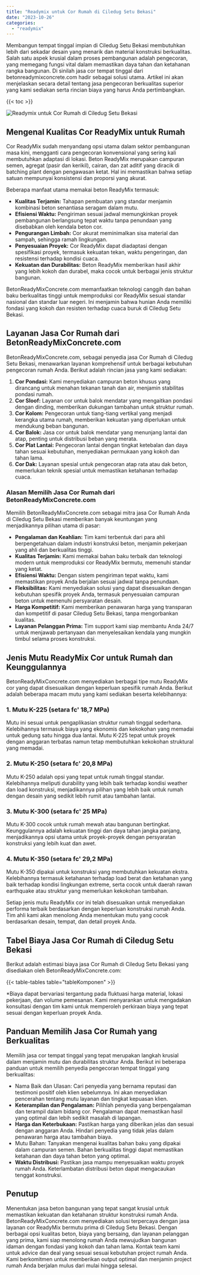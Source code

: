 ```yaml
---
title: "Readymix untuk Cor Rumah di Ciledug Setu Bekasi"
date: "2023-10-26"
categories: 
  - "readymix"
---
```


Membangun tempat tinggal impian di Ciledug Setu Bekasi membutuhkan lebih dari sekadar desain yang menarik dan material konstruksi berkualitas. Salah satu aspek krusial dalam proses pembangunan adalah pengecoran, yang memegang fungsi vital dalam memastikan daya tahan dan ketahanan rangka bangunan. Di sinilah jasa cor tempat tinggal dari betonreadymixconcrete.com hadir sebagai solusi utama. Artikel ini akan menjelaskan secara detail tentang jasa pengecoran berkualitas superior yang kami sediakan serta rincian biaya yang harus Anda pertimbangkan.

{{< toc >}}

![Readymix untuk Cor Rumah di Ciledug Setu Bekasi](https://betoncor8.github.io/cor/harga-beton-readymix-concrete%20(27).png)

## Mengenal Kualitas Cor ReadyMix untuk Rumah

Cor ReadyMix sudah menyandang opsi utama dalam sektor pembangunan masa kini, mengganti cara pengecoran konvensional yang sering kali membutuhkan adaptasi di lokasi. Beton ReadyMix merupakan campuran semen, agregat (pasir dan kerikil), cairan, dan zat aditif yang diracik di batching plant dengan pengawasan ketat. Hal ini memastikan bahwa setiap satuan mempunyai konsistensi dan proporsi yang akurat.

Beberapa manfaat utama memakai beton ReadyMix termasuk:

- **Kualitas Terjamin:** Tahapan pembuatan yang standar menjamin kombinasi beton senantiasa seragam dalam mutu.
- **Efisiensi Waktu:** Pengiriman sesuai jadwal memungkinkan proyek pembangunan berlangsung tepat waktu tanpa penundaan yang disebabkan oleh kendala beton cor.
- **Pengurangan Limbah:** Cor akurat meminimalkan sisa material dan sampah, sehingga ramah lingkungan.
- **Penyesuaian Proyek:** Cor ReadyMix dapat diadaptasi dengan spesifikasi proyek, termasuk kekuatan tekan, waktu pengeringan, dan resistensi terhadap kondisi cuaca.
- **Kekuatan dan Durabilitas:** Beton ReadyMix memberikan hasil akhir yang lebih kokoh dan durabel, maka cocok untuk berbagai jenis struktur bangunan.

BetonReadyMixConcrete.com memanfaatkan teknologi canggih dan bahan baku berkualitas tinggi untuk memproduksi cor ReadyMix sesuai standar nasional dan standar luar negeri. Ini menjamin bahwa hunian Anda memiliki fondasi yang kokoh dan resisten terhadap cuaca buruk di Ciledug Setu Bekasi.

## Layanan Jasa Cor Rumah dari BetonReadyMixConcrete.com

BetonReadyMixConcrete.com, sebagai penyedia jasa Cor Rumah di Ciledug Setu Bekasi, menawarkan layanan komprehensif untuk berbagai kebutuhan pengecoran rumah Anda. Berikut adalah rincian jasa yang kami sediakan:

1. **Cor Pondasi:** Kami menyediakan campuran beton khusus yang dirancang untuk menahan tekanan tanah dan air, menjamin stabilitas pondasi rumah.
2. **Cor Sloof:** Layanan cor untuk balok mendatar yang mengaitkan pondasi dengan dinding, memberikan dukungan tambahan untuk struktur rumah.
3. **Cor Kolom:** Pengecoran untuk tiang-tiang vertikal yang menjadi kerangka utama rumah, memberikan kekuatan yang diperlukan untuk mendukung beban bangunan.
4. **Cor Balok:** Jasa cor untuk balok mendatar yang menunjang lantai dan atap, penting untuk distribusi beban yang merata.
5. **Cor Plat Lantai:** Pengecoran lantai dengan tingkat ketebalan dan daya tahan sesuai kebutuhan, menyediakan permukaan yang kokoh dan tahan lama.
6. **Cor Dak:** Layanan spesial untuk pengecoran atap rata atau dak beton, memerlukan teknik spesial untuk memastikan ketahanan terhadap cuaca.

### Alasan Memilih Jasa Cor Rumah dari BetonReadyMixConcrete.com

Memilih BetonReadyMixConcrete.com sebagai mitra jasa Cor Rumah Anda di Ciledug Setu Bekasi memberikan banyak keuntungan yang menjadikannya pilihan utama di pasar:

- **Pengalaman dan Keahlian:** Tim kami terbentuk dari para ahli berpengetahuan dalam industri konstruksi beton, menjamin pekerjaan yang ahli dan berkualitas tinggi.
- **Kualitas Terjamin:** Kami memakai bahan baku terbaik dan teknologi modern untuk memproduksi cor ReadyMix bermutu, memenuhi standar yang ketat.
- **Efisiensi Waktu:** Dengan sistem pengiriman tepat waktu, kami memastikan proyek Anda berjalan sesuai jadwal tanpa penundaan.
- **Fleksibilitas:** Kami menyediakan solusi yang dapat disesuaikan dengan kebutuhan spesifik proyek Anda, termasuk penyesuaian campuran beton untuk memenuhi persyaratan desain.
- **Harga Kompetitif:** Kami memberikan penawaran harga yang transparan dan kompetitif di pasar Ciledug Setu Bekasi, tanpa mengorbankan kualitas.
- **Layanan Pelanggan Prima:** Tim support kami siap membantu Anda 24/7 untuk menjawab pertanyaan dan menyelesaikan kendala yang mungkin timbul selama proses konstruksi.

## Jenis Mutu ReadyMix Cor untuk Rumah dan Keunggulannya

BetonReadyMixConcrete.com menyediakan berbagai tipe mutu ReadyMix cor yang dapat disesuaikan dengan keperluan spesifik rumah Anda. Berikut adalah beberapa macam mutu yang kami sediakan beserta kelebihannya:

### 1\. Mutu K-225 (setara fc' 18,7 MPa)

Mutu ini sesuai untuk pengaplikasian struktur rumah tinggal sederhana. Kelebihannya termasuk biaya yang ekonomis dan kekokohan yang memadai untuk gedung satu hingga dua lantai. Mutu K-225 tepat untuk proyek dengan anggaran terbatas namun tetap membutuhkan kekokohan struktural yang memadai.

### 2\. Mutu K-250 (setara fc' 20,8 MPa)

Mutu K-250 adalah opsi yang tepat untuk rumah tinggal standar. Kelebihannya meliputi durability yang lebih baik terhadap kondisi weather dan load konstruksi, menjadikannya pilihan yang lebih baik untuk rumah dengan desain yang sedikit lebih rumit atau tambahan lantai.

### 3\. Mutu K-300 (setara fc' 25 MPa)

Mutu K-300 cocok untuk rumah mewah atau bangunan bertingkat. Keunggulannya adalah kekuatan tinggi dan daya tahan jangka panjang, menjadikannya opsi utama untuk proyek-proyek dengan persyaratan konstruksi yang lebih kuat dan awet.

### 4\. Mutu K-350 (setara fc' 29,2 MPa)

Mutu K-350 dipakai untuk konstruksi yang membutuhkan kekuatan ekstra. Kelebihannya termasuk ketahanan terhadap load berat dan ketahanan yang baik terhadap kondisi lingkungan extreme, serta cocok untuk daerah rawan earthquake atau struktur yang memerlukan kekokohan tambahan.

Setiap jenis mutu ReadyMix cor ini telah disesuaikan untuk menyediakan performa terbaik berdasarkan dengan keperluan konstruksi rumah Anda. Tim ahli kami akan menolong Anda menentukan mutu yang cocok berdasarkan desain, tempat, dan detail proyek Anda.

## Tabel Biaya Jasa Cor Rumah di Ciledug Setu Bekasi

Berikut adalah estimasi biaya jasa Cor Rumah di Ciledug Setu Bekasi yang disediakan oleh BetonReadyMixConcrete.com:

{{< table-tables table="tableKomponen" >}}

\*Biaya dapat bervariasi tergantung pada fluktuasi harga material, lokasi pekerjaan, dan volume pemesanan. Kami menyarankan untuk mengadakan konsultasi dengan tim kami untuk memperoleh perkiraan biaya yang tepat sesuai dengan keperluan proyek Anda.

## Panduan Memilih Jasa Cor Rumah yang Berkualitas

Memilih jasa cor tempat tinggal yang tepat merupakan langkah krusial dalam menjamin mutu dan durabilitas struktur Anda. Berikut ini beberapa panduan untuk memilih penyedia pengecoran tempat tinggal yang berkualitas:

- Nama Baik dan Ulasan: Cari penyedia yang bernama reputasi dan testimoni positif oleh klien sebelumnya. Ini akan menyediakan pencerahan tentang mutu layanan dan tingkat kepuasan klien.
- **Keterampilan dan Pengalaman:** Pilihlah penyedia yang berpengalaman dan terampil dalam bidang cor. Pengalaman dapat memastikan hasil yang optimal dan lebih sedikit masalah di lapangan.
- **Harga dan Keterbukaan:** Pastikan harga yang diberikan jelas dan sesuai dengan anggaran Anda. Hindari penyedia yang tidak jelas dalam penawaran harga atau tambahan biaya.
- Mutu Bahan: Tanyakan mengenai kualitas bahan baku yang dipakai dalam campuran semen. Bahan berkualitas tinggi dapat memastikan ketahanan dan daya tahan beton yang optimal.
- **Waktu Distribusi:** Pastikan jasa mampu menyesuaikan waktu proyek rumah Anda. Keterlambatan distribusi beton dapat mengacaukan tenggat konstruksi.

## Penutup

Menentukan jasa beton bangunan yang tepat sangat krusial untuk memastikan kekuatan dan ketahanan struktur konstruksi rumah Anda. BetonReadyMixConcrete.com menyediakan solusi terpercaya dengan jasa layanan cor ReadyMix bermutu prima di Ciledug Setu Bekasi. Dengan berbagai opsi kualitas beton, biaya yang bersaing, dan layanan pelanggan yang prima, kami siap menolong rumah Anda mewujudkan bangunan idaman dengan fondasi yang kokoh dan tahan lama. Kontak team kami untuk advice dan deal yang sesuai sesuai kebutuhan project rumah Anda. Kami berkomitmen untuk memberikan output optimal dan menjamin project rumah Anda berjalan mulus dari mulai hingga selesai.
